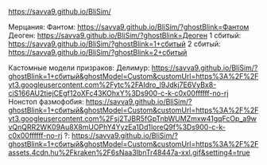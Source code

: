 https://savva9.github.io/BliSim/

Мерцания:
  Фантом: https://savva9.github.io/BliSim/?ghostBlink=Фантом
  Деоген: https://savva9.github.io/BliSim/?ghostBlink=Деоген
  1 сбитый: https://savva9.github.io/BliSim/?ghostBlink=1+сбитый
  2 сбитый: https://savva9.github.io/BliSim/?ghostBlink=2+сбитый

Кастомные модели призраков:
  Делимур: https://savva9.github.io/BliSim/?ghostBlink=1+сбитый&ghostModel=Custom&customUrl=https%3A%2F%2Fyt3.googleusercontent.com%2Fytc%2FAIdro_l9Jdkj7E6VyBx8-ciS166AU2tiejCEgf12oXFc43KOhxY%3Ds900-c-k-c0x00ffffff-no-rj
  Нонстоп фазмофобия: https://savva9.github.io/BliSim/?ghostBlink=1+сбитый&ghostModel=Custom&customUrl=https%3A%2F%2Fyt3.googleusercontent.com%2Fsj2TJBR5fGpTnbWUMZmxw41gqFcOp_a9wvQnQRR2WK09Au8X8mUOPhY4YyzEa1Dd1loreQ9f%3Ds900-c-k-c0x00ffffff-no-rj
  ?: https://savva9.github.io/BliSim/?ghostBlink=1+сбитый&ghostModel=Custom&customUrl=https%3A%2F%2Fassets.4cdn.hu%2Fkraken%2F6sNaa3IbnTr48447a-xxl.gif&setting4=true
